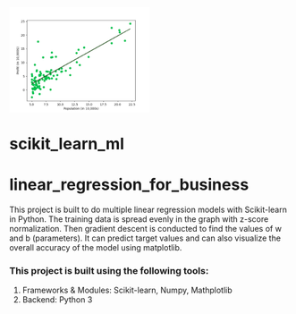 <img align="middle" width="250" alt="demo two" src="https://github.com/SrimanPolusani/linear_regression_for_business/blob/master/ml_business.png?raw=true">
<h1>scikit_learn_ml<h1>
<h1>linear_regression_for_business</h1>
<p>This project is built to do multiple linear regression models with Scikit-learn in Python. The training data is spread evenly in the graph with z-score normalization. Then gradient descent is conducted to find the values of w and b (parameters). It can predict target values and can also visualize the overall accuracy of the model using matplotlib.</p>
<h3>This project is built using the following tools:</h3>
<ol>
  <li>Frameworks & Modules: Scikit-learn, Numpy, Mathplotlib</li>
  <li>Backend: Python 3</li>
</ol>
